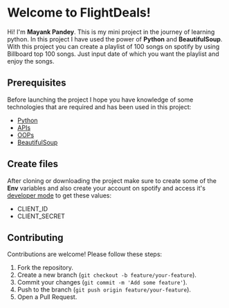 # Welcome to FlightDeals!

Hi! I'm **Mayank Pandey**. This is my mini project in the journey of learning python. In this project I have used the power of **Python** and **BeautifulSoup**.
With this project you can create a playlist of 100 songs on spotify by using Billboard top 100 songs. Just input date of which you want the playlist and enjoy the songs.

## Prerequisites

Before launching the project I hope you have knowledge of some technologies that are required and has been used in this project:

- [Python](https://www.python.org/doc/)
- [APIs](https://www.ibm.com/topics/api)
- [OOPs](https://docs.python.org/3/tutorial/classes.html)
- [BeautifulSoup](https://beautiful-soup-4.readthedocs.io/en/latest/)

## Create files

After cloning or downloading the project make sure to create some of the **Env** variables and also create your account on spotify and access it's [developer mode](https://developer.spotify.com/dashboard) to get these values:

- CLIENT_ID
- CLIENT_SECRET

## Contributing

Contributions are welcome! Please follow these steps:

1. Fork the repository.
2. Create a new branch (`git checkout -b feature/your-feature`).
3. Commit your changes (`git commit -m 'Add some feature'`).
4. Push to the branch (`git push origin feature/your-feature`).
5. Open a Pull Request.
